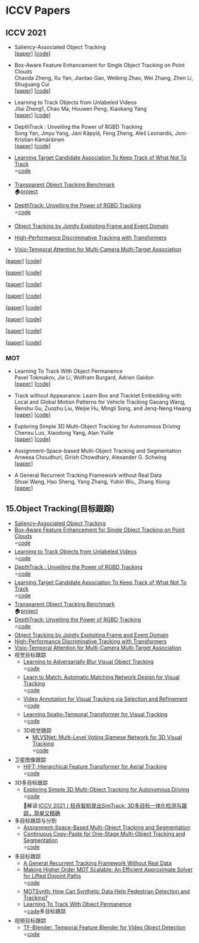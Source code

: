 # ICCV Papers

## ICCV 2021
+ Saliency-Associated Object Tracking  
[[paper](https://arxiv.org/pdf/2108.03637.pdf)]  [[code](https://github.com/zikunzhou/saot)]

+ Box-Aware Feature Enhancement for Single Object Tracking on Point Clouds  
Chaoda Zheng, Xu Yan, Jiantao Gao, Weibing Zhao, Wei Zhang, Zhen Li, Shuguang Cui  
[[paper](https://arxiv.org/pdf/2108.04728.pdf)]  [[code](https://github.com/Ghostish/BAT)]

+ Learning to Track Objects from Unlabeled Videos  
Jilai Zheng1, Chao Ma, Houwen Peng, Xiaokang Yang  
[[paper](https://arxiv.org/abs/2108.12711)]  [[code](https://github.com/VISION-SJTU/USOT)]


+ DepthTrack : Unveiling the Power of RGBD Tracking  
Song Yan, Jinyu Yang, Jani Käpylä, Feng Zheng, Aleš Leonardis, Joni-Kristian Kämäräinen  
[[paper](https://arxiv.org/abs/2108.13962)]  [[code](https://github.com/xiaozai/DeT)]

+ [Learning Target Candidate Association To Keep Track of What Not To Track](https://arxiv.org/abs/2103.16556)<br>:star:[code](https://github.com/visionml/pytracking)

+ [Transparent Object Tracking Benchmark](https://arxiv.org/abs/2011.10875)<br>:house:[project](https://hengfan2010.github.io/projects/TOTB/)

+ [DepthTrack: Unveiling the Power of RGBD Tracking](https://arxiv.org/abs/2108.13962)<br>:star:[code](https://github.com/xiaozai/DeT)
 
+ [Object Tracking by Jointly Exploiting Frame and Event Domain](https://arxiv.org/abs/2109.09052)

+ [High-Performance Discriminative Tracking with Transformers](https://openaccess.thecvf.com/content/ICCV2021/papers/Yu_High-Performance_Discriminative_Tracking_With_Transformers_ICCV_2021_paper.pdf)

+ [Visio-Temporal Attention for Multi-Camera Multi-Target Association](https://openaccess.thecvf.com/content/ICCV2021/papers/Li_Visio-Temporal_Attention_for_Multi-Camera_Multi-Target_Association_ICCV_2021_paper.pdf)

[[paper]()]  [[code]()]

[[paper]()]  [[code]()]

[[paper]()]  [[code]()]

[[paper]()]  [[code]()]


[[paper]()]  [[code]()]

[[paper]()]  [[code]()]

[[paper]()]  [[code]()]

[[paper]()]  [[code]()]



### MOT
+ Learning To Track With Object Permanence  
Pavel Tokmakov, Jie Li, Wolfram Burgard, Adrien Gaidon   
[[paper](https://arxiv.org/pdf/2103.14258.pdf)]  [[code](https://github.com/TRI-ML/permatrack)]

+ Track without Appearance: Learn Box and Tracklet Embedding with Local and Global Motion Patterns for Vehicle Tracking    Gaoang Wang, Renshu Gu, Zuozhu Liu, Weijie Hu, Mingli Song, and Jenq-Neng Hwang  
[[paper](https://arxiv.org/pdf/2108.06029.pdf)]  [[code](https://github.com/GaoangW/LGMTracker)]

+ Exploring Simple 3D Multi-Object Tracking for Autonomous Driving   
Chenxu Luo, Xiaodong Yang, Alan Yuille    
[[paper](https://arxiv.org/pdf/2108.10312.pdf)]  [[code](https://github.com/qcraftai/simtrack)]

+ Assignment-Space-based Multi-Object Tracking and Segmentation  
Anwesa Choudhuri, Girish Chowdhary, Alexander G. Schwing  
[[paper](https://openaccess.thecvf.com/content/ICCV2021/papers/Choudhuri_Assignment-Space-Based_Multi-Object_Tracking_and_Segmentation_ICCV_2021_paper.pdf)]

+ A General Recurrent Tracking Framework without Real Data  
Shuai Wang, Hao Sheng, Yang Zhang, Yubin Wu,, Zhang Xiong  
[[paper](https://openaccess.thecvf.com/content/ICCV2021/papers/Wang_A_General_Recurrent_Tracking_Framework_Without_Real_Data_ICCV_2021_paper.pdf)]


## 15.Object Tracking(目标跟踪)
* [Saliency-Associated Object Tracking](https://arxiv.org/abs/2108.03637)
* [Box-Aware Feature Enhancement for Single Object Tracking on Point Clouds](https://arxiv.org/abs/2108.04728)<br>:star:[code](https://github.com/Ghostish/BAT)
* [Learning to Track Objects from Unlabeled Videos](https://arxiv.org/abs/2108.12711)<br>:star:[code](https://github.com/VISION-SJTU/USOT)
* [DepthTrack : Unveiling the Power of RGBD Tracking](https://arxiv.org/abs/2108.13962)<br>:star:[code](https://github.com/xiaozai/DeT)
* [Learning Target Candidate Association To Keep Track of What Not To Track](https://arxiv.org/abs/2103.16556)<br>:star:[code](https://github.com/visionml/pytracking)
* [Transparent Object Tracking Benchmark](https://arxiv.org/abs/2011.10875)<br>:house:[project](https://hengfan2010.github.io/projects/TOTB/)
* [DepthTrack: Unveiling the Power of RGBD Tracking](https://arxiv.org/abs/2108.13962)<br>:star:[code](https://github.com/xiaozai/DeT)
* [Object Tracking by Jointly Exploiting Frame and Event Domain](https://arxiv.org/abs/2109.09052)
* [High-Performance Discriminative Tracking with Transformers](https://openaccess.thecvf.com/content/ICCV2021/papers/Yu_High-Performance_Discriminative_Tracking_With_Transformers_ICCV_2021_paper.pdf)
* [Visio-Temporal Attention for Multi-Camera Multi-Target Association](https://openaccess.thecvf.com/content/ICCV2021/papers/Li_Visio-Temporal_Attention_for_Multi-Camera_Multi-Target_Association_ICCV_2021_paper.pdf)
* 视觉目标跟踪
  * [Learning to Adversarially Blur Visual Object Tracking](https://arxiv.org/abs/2107.12085)<br>:star:[code](https://github.com/tsingqguo/ABA)
  * [Learn to Match: Automatic Matching Network Design for Visual Tracking](https://arxiv.org/abs/2108.00803)<br>:star:[code](https://github.com/JudasDie/SOTS)
  * [Video Annotation for Visual Tracking via Selection and Refinement](https://arxiv.org/abs/2108.03821)<br>:star:[code](https://github.com/Daikenan/VASR)
  * [Learning Spatio-Temporal Transformer for Visual Tracking](https://arxiv.org/abs/2103.17154)<br>:star:[code](https://github.com/researchmm/Stark)
  * 3D视觉跟踪
    * [MLVSNet: Multi-Level Voting Siamese Network for 3D Visual Tracking](https://openaccess.thecvf.com/content/ICCV2021/papers/Wang_MLVSNet_Multi-Level_Voting_Siamese_Network_for_3D_Visual_Tracking_ICCV_2021_paper.pdf)<br>:star:[code](https://github.com/CodeWZT/MLVSNet)
* 卫星图像跟踪 
  * [HiFT: Hierarchical Feature Transformer for Aerial Tracking](https://arxiv.org/abs/2108.00202)<br>:star:[code](https://github.com/vision4robotics/HiFT)
* 3D多目标跟踪
  * [Exploring Simple 3D Multi-Object Tracking for Autonomous Driving](https://arxiv.org/abs/2108.10312)<br>:star:[code](https://github.com/qcraftai/simtrack)<br>:newspaper:解读:[ICCV 2021丨轻舟智航提出SimTrack: 3D多目标一体化检测与跟踪，简单又精确](https://mp.weixin.qq.com/s/7vCckbjGd65NMgW9evR4Ag)
* 多目标跟踪与分割
  * [Assignment-Space-Based Multi-Object Tracking and Segmentation](https://openaccess.thecvf.com/content/ICCV2021/papers/Choudhuri_Assignment-Space-Based_Multi-Object_Tracking_and_Segmentation_ICCV_2021_paper.pdf)
  * [Continuous Copy-Paste for One-Stage Multi-Object Tracking and Segmentation](https://openaccess.thecvf.com/content/ICCV2021/papers/Xu_Continuous_Copy-Paste_for_One-Stage_Multi-Object_Tracking_and_Segmentation_ICCV_2021_paper.pdf)<br>:star:[code](https://github.com/detectRecog/CCP)
* 多目标跟踪
  * [A General Recurrent Tracking Framework Without Real Data](https://openaccess.thecvf.com/content/ICCV2021/papers/Wang_A_General_Recurrent_Tracking_Framework_Without_Real_Data_ICCV_2021_paper.pdf)
  * [Making Higher Order MOT Scalable: An Efficient Approximate Solver for Lifted Disjoint Paths](https://arxiv.org/abs/2108.10606)<br>:star:[code](https://github.com/TimoK93/ApLift)
  * [MOTSynth: How Can Synthetic Data Help Pedestrian Detection and Tracking?](https://openaccess.thecvf.com/content/ICCV2021/papers/Fabbri_MOTSynth_How_Can_Synthetic_Data_Help_Pedestrian_Detection_and_Tracking_ICCV_2021_paper.pdf)
  * [Learning To Track With Object Permanence](https://arxiv.org/abs/2103.14258)<br>:star:[code](https://github.com/TRI-ML/permatrack)多目标跟踪
* 视频目标跟踪
  * [TF-Blender: Temporal Feature Blender for Video Object Detection](https://openaccess.thecvf.com/content/ICCV2021/papers/Cui_TF-Blender_Temporal_Feature_Blender_for_Video_Object_Detection_ICCV_2021_paper.pdf)<br>:star:[code](https://github.com/goodproj13/TF-Blender)


